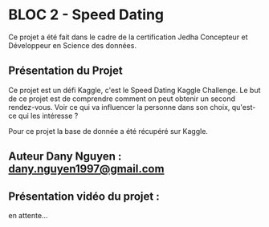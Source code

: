 # BLOC 2 - Speed Dating

Ce projet a été fait dans le cadre de la certification Jedha Concepteur et Développeur en Science des données.

## Présentation du Projet

Ce projet est un défi Kaggle, c'est le Speed Dating Kaggle Challenge.
Le but de ce projet est de comprendre comment on peut obtenir un second rendez-vous. Voir ce qui va influencer la personne dans son choix, qu'est-ce qui les intéresse ?

Pour ce projet la base de donnée a été récupéré sur Kaggle.

## Auteur Dany Nguyen : dany.nguyen1997@gmail.com

## Présentation vidéo du projet :
en attente...
